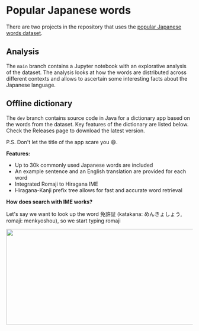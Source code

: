 # Popular Japanese words

There are two projects in the repository that uses the [popular Japanese words dataset](https://www.kaggle.com/datasets/dinislamgaraev/popular-japanese-words).

## Analysis

The `main` branch contains a Jupyter notebook with an explorative analysis of the dataset. The analysis looks at how the words are distributed across different contexts and allows to ascertain some interesting facts about the Japanese language.

## Offline dictionary

The `dev` branch contains source code in Java for a dictionary app based on the words from the dataset. Key features of the dictionary are listed below.
Check the Releases page to download the latest version.

P.S. Don't let the title of the app scare you :smile:.

**Features:**
- Up to 30k commonly used Japanese words are included
- An example sentence and an English translation are provided for each word
- Integrated Romaji to Hiragana IME
- Hiragana-Kanji prefix tree allows for fast and accurate word retrieval

**How does search with IME works?**

Let's say we want to look up the word 免許証 (katakana: めんきょしょう, romaji: menkyoshou), so we start typing romaji


<img width=792 height=258 alt="" src="https://psv4.userapi.com/c240331/u248809380/docs/d52/dc69c4d2c54d/ezgif_com-gif-maker.gif?extra=bsjB1Yxw6Pz_tD6Uzi9zWIVaPTF27KFc0IPiTh4l_lUiFzIY2aaGrb3J8J4HqFPjQzpuOyzM30AAqoxvbLNPnmQor76qMZH70u8JZCMdnRuxOYaxDHwxV_OmwRZbATiYykt855pbqqUCu1K1IXx6r8M"/>
